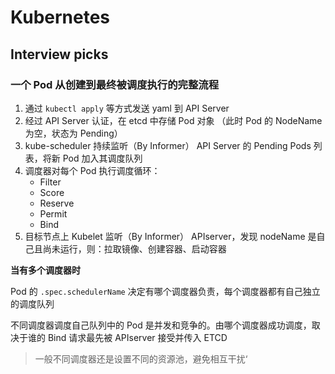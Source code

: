 # Kubernetes

## Interview picks

### 一个 Pod 从创建到最终被调度执行的完整流程

1. 通过 `kubectl apply` 等方式发送 yaml 到 API Server
2. 经过 API Server 认证，在 etcd 中存储 Pod 对象 （此时 Pod 的 NodeName为空，状态为 Pending）
3. kube-scheduler 持续监听（By Informer） API Server 的 Pending Pods 列表，将新 Pod 加入其调度队列
4. 调度器对每个 Pod 执行调度循环：
   - Filter
   - Score
   - Reserve
   - Permit
   - Bind
5. 目标节点上 Kubelet 监听（By Informer） APIserver，发现 nodeName 是自己且尚未运行，则：拉取镜像、创建容器、启动容器

**当有多个调度器时**

Pod 的 `.spec.schedulerName` 决定有哪个调度器负责，每个调度器都有自己独立的调度队列

不同调度器调度自己队列中的 Pod 是并发和竞争的。由哪个调度器成功调度，取决于谁的 Bind 请求最先被 APIserver 接受并传入 ETCD

> 一般不同调度器还是设置不同的资源池，避免相互干扰‘

